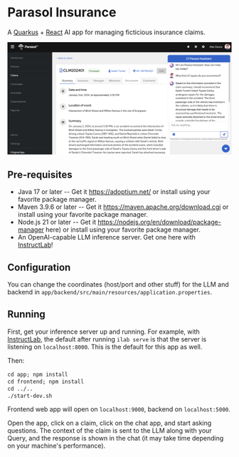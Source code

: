 # Parasol Insurance

A [Quarkus](https://quarkus.io) + [React](https://react.dev/) AI app for managing ficticious insurance claims.

![App](app/frontend/src/app/assets/images/sample.png)

## Pre-requisites

- Java 17 or later -- Get it https://adoptium.net/  or install using your favorite package manager.
- Maven 3.9.6 or later -- Get it https://maven.apache.org/download.cgi or install using your favorite package manager.
- Node.js 21 or later -- Get it https://nodejs.org/en/download/package-manager here) or install using your favorite package manager.
- An OpenAI-capable LLM inference server. Get one here with [InstructLab](https://github.com/instructlab/instructlab)!

## Configuration

You can change the coordinates (host/port and other stuff) for the LLM and backend in `app/backend/src/main/resources/application.properties`.

## Running

First, get your inference server up and running. For example, with [InstructLab](https://github.com/instructlab/instructlab), the default after running `ilab serve` is that the server is listening on `localhost:8000`. This is the default for this app as well.

Then:

```
cd app; npm install
cd frontend; npm install
cd ../..
./start-dev.sh
```
Frontend web app will open on `localhost:9000`, backend on `localhost:5000`.

Open the app, click on a claim, click on the chat app, and start asking questions. The context of the claim is sent to the LLM along with your Query, and the response is shown in the chat (it may take time depending on your machine's performance).
